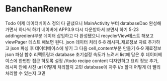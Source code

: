 # BanchanRenew
Todo 이제 데이터베이스 정의 다 끝냈으니 MainActivity 부터 databaseDao 완성해가면서 하나씩 하기 네이버에 APP3.9 다시 다운받아서 보면서 하기 
5-23 addIngredient부분 데이터 삽입하고 다 완성됐으니 recyclerView테스트 해보고 viewPager 테스트 해보면 된다.
json 데이터 처리
6-8 레시피_재료정보 자료 추가하고 json 파싱 후 데이터베이스에 넣기 그 다음 cell_content부분 만들기
6-9 재료정보 json 파싱 함수 리팩토링과 database 초기설정 속도가 느려서 list에 담은 후 데이터베이스에 한번만 접근 하도록 설정
//todo recipe content 디자인하고 요리 정보 추가, 레시피 안에 사진 url 어떻게 처리할지 고민 database에 자주 i/o 할때 어떻게 더 빨리 처리할 수 있는지 고민



